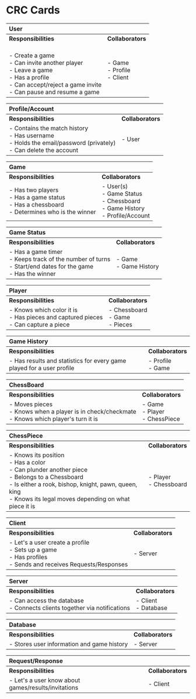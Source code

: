 # CRC Cards

| **User** | |
| :--- | :---
| **Responsibilities** | **Collaborators**
| <br> - Create a game <br> - Can invite another player <br> - Leave a game <br> - Has a profile <br> - Can accept/reject a game invite <br> - Can pause and resume a game | - Game <br> - Profile <br> - Client

|**Profile/Account** | |
| :--- | :---
| **Responsibilities** | **Collaborators**
| - Contains the match history <br> - Has username <br> - Holds the email/password (privately) <br> - Can delete the account | - User

|**Game** | |
| :--- | :---
| **Responsibilities** | **Collaborators**
| - Has two players <br> - Has a game status <br> - Has a chessboard <br> - Determines who is the winner | - User(s) <br> - Game Status <br>  - Chessboard <br> - Game History <br> - Profile/Account

|**Game Status** | |
| :--- | :---
| **Responsibilities** | **Collaborators**
| - Has a game timer <br> - Keeps track of the number of turns <br> - Start/end dates for the game <br> - Has the winner | - Game <br> - Game History


|**Player** | |
| :--- | :---
| **Responsibilities** | **Collaborators**
| - Knows which color it is <br> - Has pieces and captured pieces <br> - Can capture a piece | - Chessboard <br> - Game <br> - Pieces

|**Game History** | |
| :--- | :---
| **Responsibilities** | **Collaborators**
| - Has results and statistics for every game played for a user profile | - Profile <br> - Game

|**ChessBoard** | |
| :--- | :---
| **Responsibilities** | **Collaborators**
| - Moves pieces <br> - Knows when a player is in check/checkmate <br> - Knows which player's turn it is | - Game <br> - Player <br> - ChessPiece

|**ChessPiece** | |
| :--- | :---
| **Responsibilities** | **Collaborators**
| - Knows its position <br> - Has a color <br> - Can plunder another piece <br> - Belongs to a Chessboard <br> - Is either a rook, bishop, knight, pawn, queen, king <br> - Knows its legal moves depending on what piece it is | - Player <br> - Chessboard

|**Client** | |
| :--- | :---
| **Responsibilities** | **Collaborators**
| - Let's a user create a profile <br> - Sets up a game <br> - Has profiles <br> - Sends and receives Requests/Responses | - Server

|**Server** | |
| :--- | :---
| **Responsibilities** | **Collaborators**
| - Can access the database <br> - Connects clients together via notifications | - Client <br> - Database

|**Database** | |
| :--- | :---
| **Responsibilities** | **Collaborators**
| - Stores user information and game history | - Server

|**Request/Response** | |
| :--- | :---
| **Responsibilities** | **Collaborators**
| - Let's a user know about games/results/invitations | - Client

